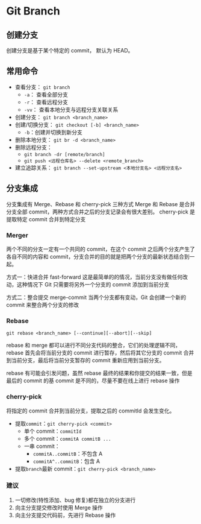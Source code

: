# Git Branch

## 创建分支

创建分支是基于某个特定的 commit， 默认为 HEAD。

## 常用命令

- 查看分支： `git branch`
  - `-a`： 查看全部分支
  - `-r`： 查看远程分支
  - `-vv`： 查看本地分支与远程分支关联关系
- 创建分支： `git branch <branch_name>`
- 创建/切换分支： `git checkout [-b] <branch_name>`
  - `-b`：创建并切换到新分支
- 删除本地分支： `git br -d <branch_name>`
- 删除远程分支：
  - `git branch -dr [remote/branch]`
  - `git push <远程仓库名> --delete <remote_branch>`
- 建立追踪关系： `git branch --set-upstream <本地分支名> <远程分支名>`

## 分支集成

分支集成有 Merge、Rebase 和 cherry-pick 三种方式
Merge 和 Rebase 是合并分支全部 commit，两种方式合并之后的分支记录会有很大差别。
cherry-pick 是提取特定 commit 合并到特定分支

### Merger

两个不同的分支一定有一个共同的 commit，在这个 commit 之后两个分支产生了各自不同的内容和 commit，分支合并的目的就是把两个分支的最新状态结合到一起。

方式一：快进合并 fast-forward
这是最简单的的情况，当前分支没有做任何改动，这种情况下 Git 只需要将另外一个分支的 commit 添加到当前分支

方式二：整合提交 merge-commit
当两个分支都有变动，Git 会创建一个新的 commit 来整合两个分支的修改

### Rebase

`git rebase <branch_name> [--continue][--abort][--skip]`

rebase 和 merge 都可以进行不同分支代码的整合，它们的处理逻辑不同，rebase 首先会将当前分支的 commit 进行暂存，然后将其它分支的 commit 合并到当前分支，最后将当前分支暂存的 commit 重新应用到当前分支。

rebase 有可能会引发问题，虽然 rebase 最终的结果和你提交的结果一致，但是最后的 commit 的基 commit 是不同的，尽量不要在线上进行 rebase 操作

### cherry-pick

将指定的 commit 合并到当前分支，提取之后的 commitId 会发生变化。

- 提取`commit`：`git cherry-pick <commit>`
  - 单个 commit：`commitId`
  - 多个 commit：`commitA commitB ...`
  - 一串 commit：
    - `commitA..commitB`：不包含 A
    - `commitA^..commitB`：包含 A
- 提取`branch`最新 commit：`git cherry-pick <branch_name>`

### 建议

1. 一切修改(特性添加、bug 修复)都在独立的分支进行
2. 向主分支提交修改时使用 Merge 操作
3. 向主分支提交代码前，先进行 Rebase 操作
